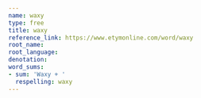 ```yaml
---
name: waxy
type: free
title: waxy
reference_link: https://www.etymonline.com/word/waxy
root_name: 
root_language: 
denotation: 
word_sums:
- sum: 'Waxy + '
  respelling: waxy
---
```


